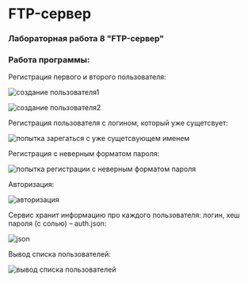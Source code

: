 # FTP-сервер
### Лабораторная работа 8 "FTP-сервер"
### Работа программы:

Регистрация первого и второго пользователя:

![создание пользователя1](https://user-images.githubusercontent.com/90343173/147228817-5b5e9bb5-cc5f-48a3-84c8-f491a85ff44b.jpg)


![создание пользователя2](https://user-images.githubusercontent.com/90343173/147228862-f7e0d3ea-e7a5-4686-900c-10934f109d0d.jpg)

Регистрация пользователя с логином, который уже сущетсвует:

![попытка зарегаться с уже сущетсвующем именем](https://user-images.githubusercontent.com/90343173/147229741-95aa1818-ca80-4f01-bf76-d07356af7052.jpg)

Регистрация с неверным форматом пароля:

![попытка регистрации с неверным форматом пароля](https://user-images.githubusercontent.com/90343173/147229801-394dccce-a20f-452a-a23a-a2e040bfc299.jpg)

Авторизация: 

![авторизация](https://user-images.githubusercontent.com/90343173/147229964-b29ee0a7-6876-4fdb-9a6d-bdf6ebb1e056.jpg)

Сервис хранит информацию про каждого пользователя: логин, хеш пароля (с солью) – auth.json: 

![json](https://user-images.githubusercontent.com/90343173/147230327-66285b47-7a9f-4b3b-9291-210be1f7aff7.jpg)

Вывод списка пользователей:

![вывод списка пользователей](https://user-images.githubusercontent.com/90343173/147230044-f4053683-b51f-4512-b4f1-3c6cbe14b0d0.jpg)





